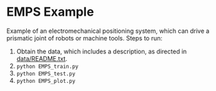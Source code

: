 # EMPS Example 

Example of an electromechanical positioning system, which can drive a prismatic joint of robots or machine tools. Steps to run:

1. Obtain the data, which includes a description, as directed in [data/README.txt](data/README.txt).
2. ```python EMPS_train.py```
3. ```python EMPS_test.py```
4. ```python EMPS_plot.py```



